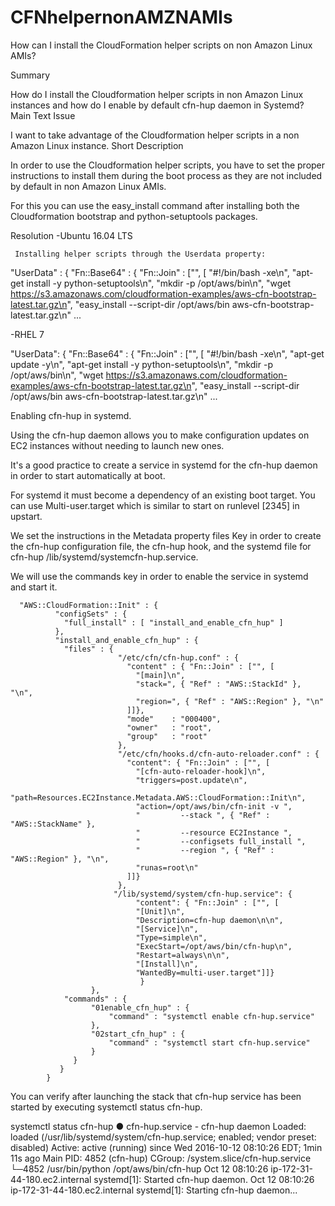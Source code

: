 # CFNhelpernonAMZNAMIs
How can I install the CloudFormation helper scripts on non Amazon Linux AMIs? 


Summary

How do I install the Cloudformation helper scripts in non Amazon Linux instances and how do I enable by default cfn-hup daemon in Systemd?
Main Text
Issue

I want to take advantage of the Cloudformation helper scripts in a non Amazon Linux instance.
Short Description

In order to use the Cloudformation helper scripts, you have to set the proper instructions to install them during the boot process as they are not included by default in non Amazon Linux AMIs.

For this you can use the easy_install command after installing both the Cloudformation bootstrap and python-setuptools packages.

Resolution
 -Ubuntu 16.04 LTS

     Installing helper scripts through the Userdata property:

 "UserData" : { "Fn::Base64" : { "Fn::Join" : ["", [
             "#!/bin/bash -xe\n",
             "apt-get install -y python-setuptools\n",
             "mkdir -p /opt/aws/bin\n",
             "wget https://s3.amazonaws.com/cloudformation-examples/aws-cfn-bootstrap-latest.tar.gz\n",
             "easy_install --script-dir /opt/aws/bin aws-cfn-bootstrap-latest.tar.gz\n"
              ...


 -RHEL 7

 "UserData": { "Fn::Base64" : { "Fn::Join" : ["", [
             "#!/bin/bash -xe\n",
             "apt-get update -y\n",
             "apt-get install -y python-setuptools\n",
             "mkdir -p /opt/aws/bin\n",
             "wget https://s3.amazonaws.com/cloudformation-examples/aws-cfn-bootstrap-latest.tar.gz\n",
             "easy_install --script-dir /opt/aws/bin aws-cfn-bootstrap-latest.tar.gz\n"
              ...


Enabling cfn-hup in systemd.

Using the cfn-hup daemon allows you to make configuration updates on EC2 instances without needing to launch new ones.

It's a good practice to create a service in systemd for the cfn-hup daemon in order to start automatically at boot.

For systemd it must become a dependency of an existing boot target. You can use Multi-user.target which is similar to start on runlevel [2345] in upstart.


We set the instructions in the Metadata property files Key in order to create the cfn-hup configuration file, the cfn-hup hook, and the systemd file for cfn-hup /lib/systemd/systemcfn-hup.service.

We will use the commands key in order to enable the service in systemd and start it.
```
  "AWS::CloudFormation::Init" : {
          "configSets" : {
            "full_install" : [ "install_and_enable_cfn_hup" ]
          },
          "install_and_enable_cfn_hup" : {
            "files" : {
                        "/etc/cfn/cfn-hup.conf" : {
                          "content" : { "Fn::Join" : ["", [
                            "[main]\n",
                            "stack=", { "Ref" : "AWS::StackId" }, "\n",
                            "region=", { "Ref" : "AWS::Region" }, "\n"
                          ]]},
                          "mode"    : "000400",
                          "owner"   : "root",
                          "group"   : "root"
                        },
                        "/etc/cfn/hooks.d/cfn-auto-reloader.conf" : {
                          "content": { "Fn::Join" : ["", [
                            "[cfn-auto-reloader-hook]\n",
                            "triggers=post.update\n",
                            "path=Resources.EC2Instance.Metadata.AWS::CloudFormation::Init\n",
                            "action=/opt/aws/bin/cfn-init -v ",
                            "         --stack ", { "Ref" : "AWS::StackName" },
                            "         --resource EC2Instance ",
                            "         --configsets full_install ",
                            "         --region ", { "Ref" : "AWS::Region" }, "\n",
                            "runas=root\n"
                          ]]}
                        },
                       "/lib/systemd/system/cfn-hup.service": {
                            "content": { "Fn::Join" : ["", [
                            "[Unit]\n",
                            "Description=cfn-hup daemon\n\n",
                            "[Service]\n",
                            "Type=simple\n",
                            "ExecStart=/opt/aws/bin/cfn-hup\n", 
                            "Restart=always\n\n",
                            "[Install]\n",
                            "WantedBy=multi-user.target"]]}
                             }
                  },  
            "commands" : {
                  "01enable_cfn_hup" : {
                      "command" : "systemctl enable cfn-hup.service"
                  },
                  "02start_cfn_hup" : {
                      "command" : "systemctl start cfn-hup.service"
                  }
              }
           }
        }
```

You can verify after launching the stack that cfn-hup service has been started by executing systemctl status cfn-hup.

systemctl status cfn-hup
● cfn-hup.service - cfn-hup daemon
   Loaded: loaded (/usr/lib/systemd/system/cfn-hup.service; enabled; vendor preset: disabled)
   Active: active (running) since Wed 2016-10-12 08:10:26 EDT; 1min 11s ago
 Main PID: 4852 (cfn-hup)
   CGroup: /system.slice/cfn-hup.service
           └─4852 /usr/bin/python /opt/aws/bin/cfn-hup
Oct 12 08:10:26 ip-172-31-44-180.ec2.internal systemd[1]: Started cfn-hup daemon.
Oct 12 08:10:26 ip-172-31-44-180.ec2.internal systemd[1]: Starting cfn-hup daemon...
